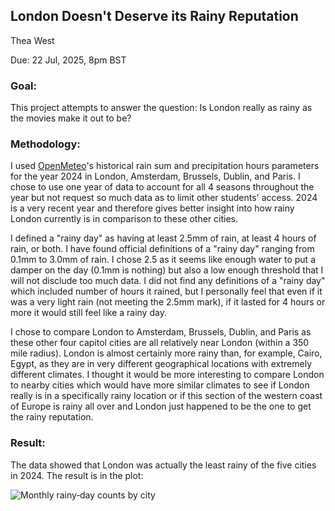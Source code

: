 ## London Doesn't Deserve its Rainy Reputation

Thea West

Due: 22 Jul, 2025, 8pm BST

### Goal:

This project attempts to answer the question: Is London really as rainy as the movies make it out to be?

### Methodology:

I used [OpenMeteo](https://open-meteo.com/en/docs/historical-weather-api)'s historical rain sum and precipitation hours parameters for the year 2024 in London, Amsterdam, Brussels, Dublin, and Paris. I chose to use one year of data to account for all 4 seasons throughout the year but not request so much data as to limit other students' access. 2024 is a very recent year and therefore gives better insight into how rainy London currently is in comparison to these other cities.

I defined a "rainy day" as having at least 2.5mm of rain, at least 4 hours of rain, or both. I have found official definitions of a "rainy day" ranging from 0.1mm to 3.0mm of rain. I chose 2.5 as it seems like enough water to put a damper on the day (0.1mm is nothing) but also a low enough threshold that I will not disclude too much data. I did not find any definitions of a "rainy day" which included number of hours it rained, but I personally feel that even if it was a very light rain (not meeting the 2.5mm mark), if it lasted for 4 hours or more it would still feel like a rainy day.

I chose to compare London to Amsterdam, Brussels, Dublin, and Paris as these other four capitol cities are all relatively near London (within a 350 mile radius). London is almost certainly more rainy than, for example, Cairo, Egypt, as they are in very different geographical locations with extremely different climates. I thought it would be more interesting to compare London to nearby cities which would have more similar climates to see if London really is in a specifically rainy location or if this section of the western coast of Europe is rainy all over and London just happened to be the one to get the rainy reputation.

### Result:

The data showed that London was actually the least rainy of the five cities in 2024. The result is in the plot:

![Monthly rainy‑day counts by city](data/rainy_days_by_city.png)